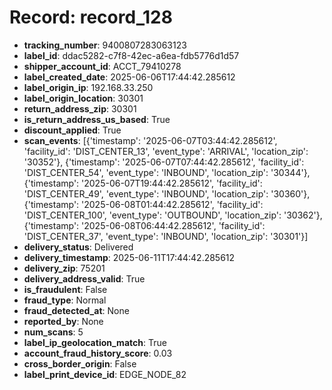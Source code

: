 # Record: record_128

- **tracking_number**: 9400807283063123
- **label_id**: ddac5282-c7f8-42ec-a6ea-fdb5776d1d57
- **shipper_account_id**: ACCT_79410278
- **label_created_date**: 2025-06-06T17:44:42.285612
- **label_origin_ip**: 192.168.33.250
- **label_origin_location**: 30301
- **return_address_zip**: 30301
- **is_return_address_us_based**: True
- **discount_applied**: True
- **scan_events**: [{'timestamp': '2025-06-07T03:44:42.285612', 'facility_id': 'DIST_CENTER_13', 'event_type': 'ARRIVAL', 'location_zip': '30352'}, {'timestamp': '2025-06-07T07:44:42.285612', 'facility_id': 'DIST_CENTER_54', 'event_type': 'INBOUND', 'location_zip': '30344'}, {'timestamp': '2025-06-07T19:44:42.285612', 'facility_id': 'DIST_CENTER_49', 'event_type': 'INBOUND', 'location_zip': '30360'}, {'timestamp': '2025-06-08T01:44:42.285612', 'facility_id': 'DIST_CENTER_100', 'event_type': 'OUTBOUND', 'location_zip': '30362'}, {'timestamp': '2025-06-08T06:44:42.285612', 'facility_id': 'DIST_CENTER_37', 'event_type': 'INBOUND', 'location_zip': '30301'}]
- **delivery_status**: Delivered
- **delivery_timestamp**: 2025-06-11T17:44:42.285612
- **delivery_zip**: 75201
- **delivery_address_valid**: True
- **is_fraudulent**: False
- **fraud_type**: Normal
- **fraud_detected_at**: None
- **reported_by**: None
- **num_scans**: 5
- **label_ip_geolocation_match**: True
- **account_fraud_history_score**: 0.03
- **cross_border_origin**: False
- **label_print_device_id**: EDGE_NODE_82